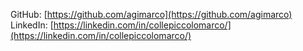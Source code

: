 GitHub: [https://github.com/agimarco](https://github.com/agimarco)  
LinkedIn: [https://linkedin.com/in/collepiccolomarco/](https://linkedin.com/in/collepiccolomarco/)

